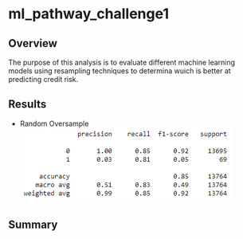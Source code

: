 # ml_pathway_challenge1

## Overview

The purpose of this analysis is to evaluate different machine learning models using resampling techniques to determina wuich is better at predicting credit risk.


## Results
- Random Oversample
![alt text](https://github.com/rsallaii2u/ml_pathway_challenge1/blob/main/RandomOverSampler.PNG)

## Summary

